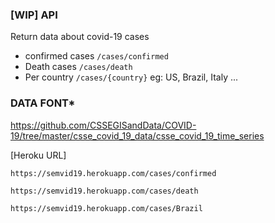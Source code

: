 ### [WIP] API

Return data about covid-19 cases

* confirmed cases `/cases/confirmed`
* Death cases 	`/cases/death`
* Per country `/cases/{country}` eg: US, Brazil, Italy ...

### DATA FONT*

https://github.com/CSSEGISandData/COVID-19/tree/master/csse_covid_19_data/csse_covid_19_time_series

[Heroku URL]

`https://semvid19.herokuapp.com/cases/confirmed`

`https://semvid19.herokuapp.com/cases/death`

`https://semvid19.herokuapp.com/cases/Brazil` 

